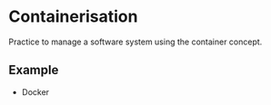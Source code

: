 # Containerisation

Practice to manage a software system using the container concept.

## Example

- Docker
